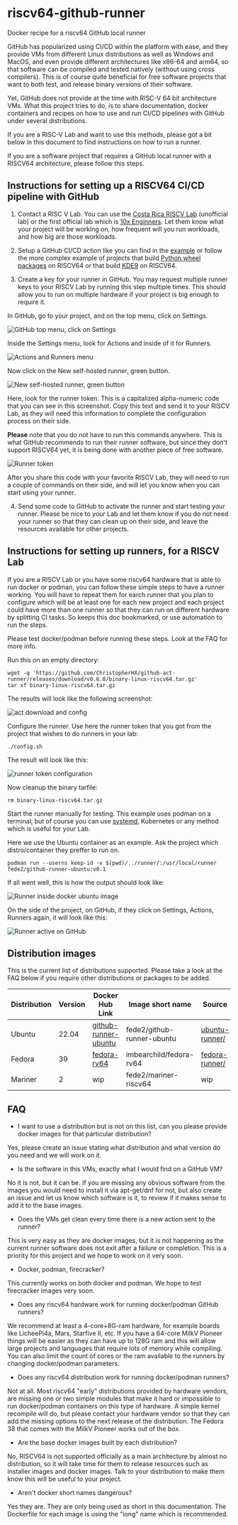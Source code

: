 # riscv64-github-runner
Docker recipe for a riscv64 GitHub local runner

GitHub has popularized using CI/CD within the platform with ease, and they provide VMs from different Linux distributions as well as Windows and MacOS, and even provide different architectures like x86-64 and arm64, so that software can be compiled and tested natively (without using cross compilers). This is of course quite beneficial for free software projects that want to both test, and release binary versions of their software.

Yet, GitHub does not provide at the time with RISC-V 64 bit architecture VMs. What this project tries to do, is to share documentation, docker containers and recipes on how to use and run CI/CD pipelines with GitHub under several distributions.

If you are a RISC-V Lab and want to use this methods, please got a bit below in this document to find instructions on how to run a runner.

If you are a software project that requires a GitHub local runner with a RISCV64 architecture, please follow this steps.

## Instructions for setting up a RISCV64 CI/CD pipeline with GitHub

1. Contact a RISC V Lab. You can use the [Costa Rica RISCV Lab](https://github.com/fede2cr/CR-RISCV-Lab) (unofficial lab) or the first official lab which is [10x Enginners](https://riscv.org/risc-v-lab-partner/). Let them know what your project will be working on, how frequent will you run workloads, and how big are those workloads.

2. Setup a GitHub CI/CD action like you can find in the [example](doc/CI-example.md) or follow the more complex example of projects that build [Python wheel packages](https://github.com/fede2cr/riscv64-python-whl) on RISCV64 or that build [KDE9](https://github.com/fede2cr/riscv64-kde9-compiler) on RISCV64.

3. Create a key for your runner in GitHub. You may request multiple runner keys to your RISCV Lab by running this step multiple times. This should allow you to run on multiple hardware if your project is big enough to require it.

In GitHub, go to your project, and on the top menu, click on Settings.

![GitHub top menu, click on Settings](doc/imgs/github-menu.png)

Inside the Settings menu, look for Actions and inside of it for Runners.

![Actions and Runners menu](doc/imgs/actions-runners-menu.png)

Now click on the New self-hosted runner, green button.

![New self-hosted runner, green button](doc/imgs/new-selfhosted-runner.png)

Here, look for the runner token. This is a capitalized alpha-numeric code that you can see in this screenshot. Copy this text and send it to your RISCV Lab, as they will need this information to complete the configuration process on their side.

**Please** note that you do not have to run this commands anywhere. This is what GitHub recommends to run their runner software, but since they don't support RISCV64 yet, it is being done with another piece of free software.

![Runner token](doc/imgs/runner-token.png)

After you share this code with your favorite RISCV Lab, they will need to run a couple of commands on their side, and will let you know when you can start using your runner.

4. Send some code to GitHub to activate the runner and start testing your runner. Please be nice to your Lab and let them know if you do not need your runner so that they can clean up on their side, and leave the resources available for other projects.

## Instructions for setting up runners, for a RISCV Lab

If you are a RISCV Lab or you have some riscv64 hardware that is able to run docker or podman, you can follow these simple steps to have a runner working. You will have to repeat them for earch runner that you plan to configure which will be at least one for each new project and each project could have more than one runner so that they can run on different hardware by splitting CI tasks. So keeps this doc bookmarked, or use automation to run the steps.

Please test docker/podman before running these steps. Look at the FAQ for more info.

Run this on an empty directory:

```
wget -q 'https://github.com/ChristopherHX/github-act-runner/releases/download/v0.6.8/binary-linux-riscv64.tar.gz'
tar xf binary-linux-riscv64.tar.gz

```

The results will look like the following screenshot:

![act download and config](doc/imgs/act-download-and-config.png)

Configure the runner. Use here the runner token that you got from the project that wishes to do runners in your lab:

```
./config.sh
```
The result will look like this:

![runner token configuration](doc/imgs/runner-token-config.png)

Now cleanup the binary tarfile:
```
rm binary-linux-riscv64.tar.gz
```

Start the runner manually for testing. This example uses podman on a terminal, but of course you can use [systemd](https://docs.docker.com/config/daemon/systemd/), Kubernetes or any method which is useful for your Lab.

Here we use the Ubuntu container as an example. Ask the project which distro/container they preffer to run on.

```
podman run --userns keep-id -v $(pwd)/../runner/:/usr/local/runner fede2/github-runner-ubuntu:v0.1
```

If all went well, this is how the output should look like:

![Runner inside docker ubuntu image](doc/imgs/lab-runner-test.png)

On the side of the project, on GitHub, if they click on Settings, Actions, Runners again, it will look like this:

![Runner active on GitHub](doc/imgs/project-runner-active.png)

## Distribution images

This is the current list of distributions supported. Please take a look at the FAQ below if you require other distributions or packages to be added.

|Distribution|Version|Docker Hub Link|Image short name|Source|Status|
|------------|-------|---------------|----------------|------|------|
|Ubuntu|22.04|[github-runner-ubuntu](https://hub.docker.com/r/fede2/github-runner-ubuntu)|fede2/github-runner-ubuntu|[ubuntu-runner/](ubuntu-runner/)|Ready for use|
|Fedora|39|[fedora-rv64](https://hub.docker/com/r/imbearchild/fedora-rv64)|imbearchild/fedora-rv64|[fedora-runner/](fedora-runner)|Testing|
|Mariner|2|wip|fede2/mariner-riscv64|wip|Not ready|

## FAQ

- I want to use a distribution but is not on this list, can you please provide docker images for that particular distribution?

Yes, please create an issue stating what distribution and what version do you need and we will work on it.

- Is the software in this VMs, exactly what I would find on a GitHub VM?

No it is not, but it can be. If you are missing any obvious software from the images you would need to install it via apt-get/dnf for not, but also create an issue and let us know which software is it, to review if it makes sense to add it to the base images.

- Does the VMs get clean every time there is a new action sent to the runner?

This is very easy as they are docker images, but it is not happening as the current runner software does not exit after a failure or completion. This is a priority for this project and we hope to work on it very soon.

- Docker, podman, firecracker?

This currently works on both docker and podman. We hope to test firecracker images very soon.

- Does any riscv64 hardware work for running docker/podman GitHub runners?

We recommend at least a 4-core+8G-ram hardware, for example boards like LicheePi4a, Mars, Starfive II, etc. If you have a 64-core MilkV Pioneer things will be easier as they can have up to 128G ram and this will allow large projects and languages that require lots of memory while compiling. You can also limit the count of cores or the ram available to the runners by changing docker/podman parameters.

- Does any riscv64 distribution work for running docker/podman runners?

Not at all. Most riscv64 "early" distributions provided by hardware vendors, are missing one or two simple modules that make it hard or impossible to run docker/podman containers on this type of hardware. A simple kernel recompile will do, but please contact your hardware vendor so that they can add the missing options to the next release of the distribution. The Fedora 38 that comes with the MilkV Pioneer works out of the box.

- Are the base docker images built by each distribution?

No, RISCV64 is not supported officially as a main architecture by almost no distribution, so it will take time for them to release resources such as installer images and docker images. Talk to your distribution to make them know this will be useful to your project.

- Aren't docker short names dangerous?

Yes they are. They are only being used as short in this documentation. The Dockerfile for each image is using the "long" name which is recommended.
